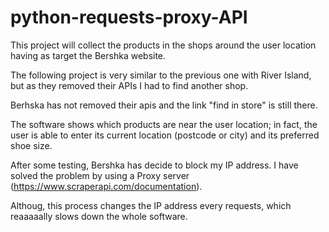 # python-requests-proxy-API
This project will collect the products in the shops around the user location having as target the Bershka website.

The following project is very similar to the previous one with River Island, but as they removed their APIs I had to find another shop. 

Berhska has not removed their apis and the link "find in store" is still there. 

The software shows which products are near the user location; in fact, the user is able to enter its current location (postcode or city) and its preferred shoe size.

After some testing, Bershka has decide to block my IP address. I have solved the problem by using a Proxy server (https://www.scraperapi.com/documentation).

Althoug, this process changes the IP address every requests, which reaaaaally slows down the whole software.
